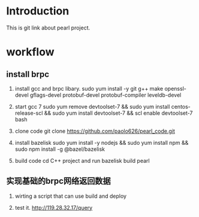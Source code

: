 # Introduction
This is git link about pearl project.


# workflow 

## install brpc 

1.  install gcc and brpc libary.
sudo yum install -y git g++ make openssl-devel gflags-devel protobuf-devel protobuf-compiler leveldb-devel

2. start gcc 7
sudo yum remove devtoolset-7 &&  sudo yum install centos-release-scl && sudo yum install devtoolset-7 && scl enable devtoolset-7 bash

3. clone code
git clone https://github.com/paolo626/pearl_code.git

4.  install bazelisk
sudo yum install -y nodejs  && sudo yum install npm && sudo npm install -g @bazel/bazelisk 

5. build code
cd  C++ project and run
bazelisk build pearl 

## 实现基础的brpc网络返回数据
1. wirting a script that can use build and deploy

2. test it.
http://119.28.32.17/query


